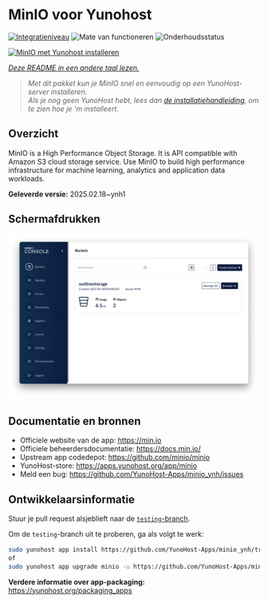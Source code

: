 <!--
NB: Deze README is automatisch gegenereerd door <https://github.com/YunoHost/apps/tree/master/tools/readme_generator>
Hij mag NIET handmatig aangepast worden.
-->

# MinIO voor Yunohost

[![Integratieniveau](https://apps.yunohost.org/badge/integration/minio)](https://ci-apps.yunohost.org/ci/apps/minio/)
![Mate van functioneren](https://apps.yunohost.org/badge/state/minio)
![Onderhoudsstatus](https://apps.yunohost.org/badge/maintained/minio)

[![MinIO met Yunohost installeren](https://install-app.yunohost.org/install-with-yunohost.svg)](https://install-app.yunohost.org/?app=minio)

*[Deze README in een andere taal lezen.](./ALL_README.md)*

> *Met dit pakket kun je MinIO snel en eenvoudig op een YunoHost-server installeren.*  
> *Als je nog geen YunoHost hebt, lees dan [de installatiehandleiding](https://yunohost.org/install), om te zien hoe je 'm installeert.*

## Overzicht

MinIO is a High Performance Object Storage. It is API compatible with Amazon S3 cloud storage service. Use MinIO to build high performance infrastructure for machine learning, analytics and application data workloads.


**Geleverde versie:** 2025.02.18~ynh1

## Schermafdrukken

![Schermafdrukken van MinIO](./doc/screenshots/screenshot.png)

## Documentatie en bronnen

- Officiele website van de app: <https://min.io>
- Officiele beheerdersdocumentatie: <https://docs.min.io/>
- Upstream app codedepot: <https://github.com/minio/minio>
- YunoHost-store: <https://apps.yunohost.org/app/minio>
- Meld een bug: <https://github.com/YunoHost-Apps/minio_ynh/issues>

## Ontwikkelaarsinformatie

Stuur je pull request alsjeblieft naar de [`testing`-branch](https://github.com/YunoHost-Apps/minio_ynh/tree/testing).

Om de `testing`-branch uit te proberen, ga als volgt te werk:

```bash
sudo yunohost app install https://github.com/YunoHost-Apps/minio_ynh/tree/testing --debug
of
sudo yunohost app upgrade minio -u https://github.com/YunoHost-Apps/minio_ynh/tree/testing --debug
```

**Verdere informatie over app-packaging:** <https://yunohost.org/packaging_apps>

